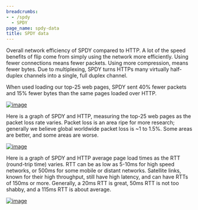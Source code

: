 ```yaml
---
breadcrumbs:
- - /spdy
  - SPDY
page_name: spdy-data
title: SPDY data
---
```


Overall network efficiency of SPDY compared to HTTP. A lot of the speed benefits
of flip come from simply using the network more efficiently. Using fewer
connections means fewer packets. Using more compression, means fewer bytes. Due
to multiplexing, SPDY turns HTTPs many virtually half-duplex channels into a
single, full duplex channel.

When used loading our top-25 web pages, SPDY sent 40% fewer packets and 15%
fewer bytes than the same pages loaded over HTTP.

[<img alt="image"
src="/spdy/spdy-data/spdy-bytes.png">](/spdy/spdy-data/spdy-bytes.png)

Here is a graph of SPDY and HTTP, measuring the top-25 web pages as the packet
loss rate varies. Packet loss is an area ripe for more research; generally we
believe global worldwide packet loss is ~1 to 1.5%. Some areas are better, and
some areas are worse.

[<img alt="image"
src="/spdy/spdy-data/spdy-pktloss.png">](/spdy/spdy-data/spdy-pktloss.png)

Here is a graph of SPDY and HTTP average page load times as the RTT (round-trip
time) varies. RTT can be as low as 5-10ms for high speed networks, or 500ms for
some mobile or distant networks. Satellite links, known for their high
throughput, still have high latency, and can have RTTs of 150ms or more.
Generally, a 20ms RTT is great, 50ms RTT is not too shabby, and a 115ms RTT is
about average.

[<img alt="image"
src="/spdy/spdy-data/spdy-rtt2.png">](/spdy/spdy-data/spdy-rtt2.png)